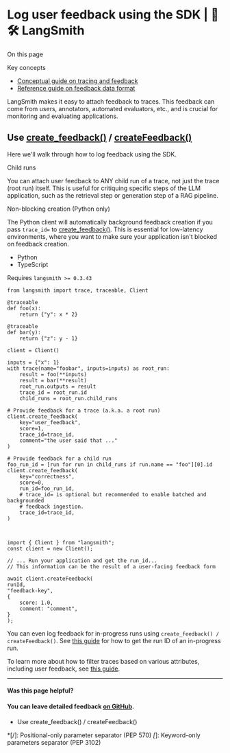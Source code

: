 # Log user feedback using the SDK | 🦜️🛠️ LangSmith

On this page

Key concepts

  * [Conceptual guide on tracing and feedback](/observability/concepts)
  * [Reference guide on feedback data format](/reference/data_formats/feedback_data_format)

LangSmith makes it easy to attach feedback to traces. This feedback can come from users, annotators, automated evaluators, etc., and is crucial for monitoring and evaluating applications.

## Use [create_feedback()](https://docs.smith.langchain.com/reference/python/client/langsmith.client.Client#langsmith.client.Client.create_feedback) / [createFeedback()](https://docs.smith.langchain.com/reference/js/classes/client.Client#createfeedback)​

Here we'll walk through how to log feedback using the SDK.

Child runs

You can attach user feedback to ANY child run of a trace, not just the trace (root run) itself. This is useful for critiquing specific steps of the LLM application, such as the retrieval step or generation step of a RAG pipeline.

Non-blocking creation (Python only)

The Python client will automatically background feedback creation if you pass `trace_id=` to [create_feedback()](https://docs.smith.langchain.com/reference/python/client/langsmith.client.Client#langsmith.client.Client.create_feedback). This is essential for low-latency environments, where you want to make sure your application isn't blocked on feedback creation.

  * Python
  * TypeScript

Requires `langsmith >= 0.3.43`
    
    
    from langsmith import trace, traceable, Client  
      
    @traceable  
    def foo(x):  
        return {"y": x * 2}  
      
    @traceable  
    def bar(y):  
        return {"z": y - 1}  
      
    client = Client()  
      
    inputs = {"x": 1}  
    with trace(name="foobar", inputs=inputs) as root_run:  
        result = foo(**inputs)  
        result = bar(**result)  
        root_run.outputs = result  
        trace_id = root_run.id  
        child_runs = root_run.child_runs  
      
    # Provide feedback for a trace (a.k.a. a root run)  
    client.create_feedback(  
        key="user_feedback",  
        score=1,  
        trace_id=trace_id,  
        comment="the user said that ..."  
    )  
      
    # Provide feedback for a child run  
    foo_run_id = [run for run in child_runs if run.name == "foo"][0].id  
    client.create_feedback(  
        key="correctness",  
        score=0,  
        run_id=foo_run_id,  
        # trace_id= is optional but recommended to enable batched and backgrounded   
        # feedback ingestion.  
        trace_id=trace_id,  
    )  
    
    
    
    import { Client } from "langsmith";  
    const client = new Client();  
      
    // ... Run your application and get the run_id...  
    // This information can be the result of a user-facing feedback form  
      
    await client.createFeedback(  
    runId,  
    "feedback-key",  
    {  
        score: 1.0,  
        comment: "comment",  
    }  
    );  
    

You can even log feedback for in-progress runs using `create_feedback() / createFeedback()`. See [this guide](/observability/how_to_guides/access_current_span) for how to get the run ID of an in-progress run.

To learn more about how to filter traces based on various attributes, including user feedback, see [this guide](/observability/how_to_guides/filter_traces_in_application).

* * *

#### Was this page helpful?

  

#### You can leave detailed feedback [on GitHub](https://github.com/langchain-ai/langsmith-docs/issues/new?title=DOC%3A+%3CPlease+write+a+comprehensive+title+after+the+%27DOC%3A+%27+prefix%3E).

  * Use create_feedback() / createFeedback()

  *[/]: Positional-only parameter separator (PEP 570)
  *[*]: Keyword-only parameters separator (PEP 3102)